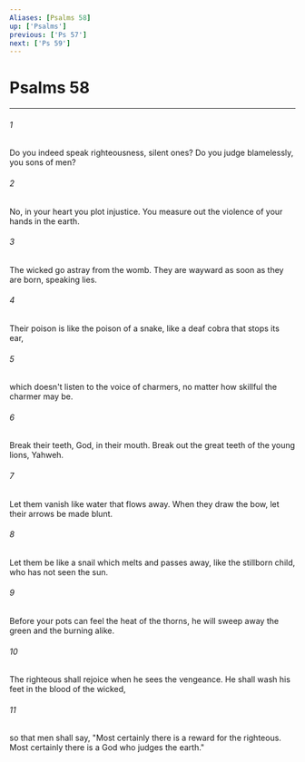 ```yaml
---
Aliases: [Psalms 58]
up: ['Psalms']
previous: ['Ps 57']
next: ['Ps 59']
---
```

# Psalms 58
***





###### 1 

Do you indeed speak righteousness, silent ones? Do you judge blamelessly, you sons of men? 



###### 2 

No, in your heart you plot injustice. You measure out the violence of your hands in the earth. 



###### 3 

The wicked go astray from the womb. They are wayward as soon as they are born, speaking lies. 



###### 4 

Their poison is like the poison of a snake, like a deaf cobra that stops its ear, 



###### 5 

which doesn't listen to the voice of charmers, no matter how skillful the charmer may be. 



###### 6 

Break their teeth, God, in their mouth. Break out the great teeth of the young lions, Yahweh. 



###### 7 

Let them vanish like water that flows away. When they draw the bow, let their arrows be made blunt. 



###### 8 

Let them be like a snail which melts and passes away, like the stillborn child, who has not seen the sun. 



###### 9 

Before your pots can feel the heat of the thorns, he will sweep away the green and the burning alike. 



###### 10 

The righteous shall rejoice when he sees the vengeance. He shall wash his feet in the blood of the wicked, 



###### 11 

so that men shall say, "Most certainly there is a reward for the righteous. Most certainly there is a God who judges the earth."
